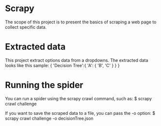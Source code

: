 # Scrapy
The scope of this project is to present the basics of scraping a web page to collect specific data.

# Extracted data
This project extract options data from a dropdowns. The extracted data looks like this sample:
{
'Decision Tree':{ 
                'A': {
                     'B', 
                     'C'
                     }
                }
}

# Running the spider

You can run a spider using the scrapy crawl command, such as:
$ scrapy crawl challenge

If you want to save the scraped data to a file, you can pass the -o option:
$ scrapy crawl challenge -o decisionTree.json
